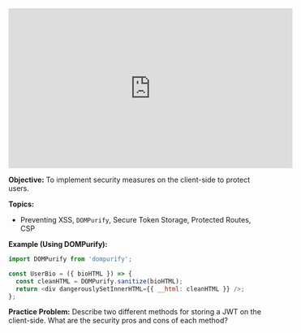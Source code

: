 <iframe width="560" height="315" src="https://www.youtube.com/embed/T3pr4WjSAOQ?si=bAO2K8QSx9L9yu7O" title="YouTube video player" frameborder="0" allow="accelerometer; autoplay; clipboard-write; encrypted-media; gyroscope; picture-in-picture; web-share" referrerpolicy="strict-origin-when-cross-origin" allowfullscreen></iframe>

**Objective:** To implement security measures on the client-side to protect users.

**Topics:**

*   Preventing XSS, `DOMPurify`, Secure Token Storage, Protected Routes, CSP

**Example (Using DOMPurify):**

```javascript
import DOMPurify from 'dompurify';

const UserBio = ({ bioHTML }) => {
  const cleanHTML = DOMPurify.sanitize(bioHTML);
  return <div dangerouslySetInnerHTML={{ __html: cleanHTML }} />;
};
```

**Practice Problem:**
Describe two different methods for storing a JWT on the client-side. What are the security pros and cons of each method?
